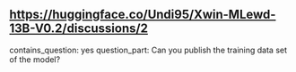 ## https://huggingface.co/Undi95/Xwin-MLewd-13B-V0.2/discussions/2

contains_question: yes
question_part: Can you publish the training data set of the model?